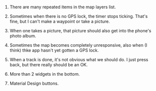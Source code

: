 1. There are many repeated items in the map layers list.

2. Sometimes when there is no GPS lock, the timer stops ticking. That's fine, but I can't make a waypoint or take a picture.

3. When one takes a picture, that picture should also get into the phone's photo album.

4. Sometimes the map becomes completely unresponsive, also when (I think) thke app hasn't yet gotten a GPS lock.

5. When a track is done, it's not obvious what we should do. I just press back, but there really should be an OK.

6. More than 2 widgets in the bottom.

7. Material Design buttons.